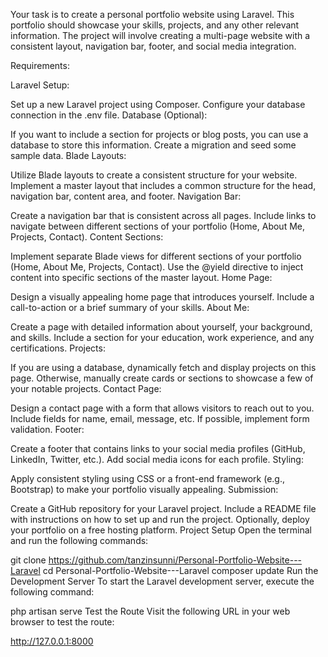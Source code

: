 Your task is to create a personal portfolio website using Laravel. This portfolio should showcase your skills, projects, and any other relevant information. The project will involve creating a multi-page website with a consistent layout, navigation bar, footer, and social media integration.

Requirements:

Laravel Setup:

Set up a new Laravel project using Composer. Configure your database connection in the .env file. Database (Optional):

If you want to include a section for projects or blog posts, you can use a database to store this information. Create a migration and seed some sample data. Blade Layouts:

Utilize Blade layouts to create a consistent structure for your website. Implement a master layout that includes a common structure for the head, navigation bar, content area, and footer. Navigation Bar:

Create a navigation bar that is consistent across all pages. Include links to navigate between different sections of your portfolio (Home, About Me, Projects, Contact). Content Sections:

Implement separate Blade views for different sections of your portfolio (Home, About Me, Projects, Contact). Use the @yield directive to inject content into specific sections of the master layout. Home Page:

Design a visually appealing home page that introduces yourself. Include a call-to-action or a brief summary of your skills. About Me:

Create a page with detailed information about yourself, your background, and skills. Include a section for your education, work experience, and any certifications. Projects:

If you are using a database, dynamically fetch and display projects on this page. Otherwise, manually create cards or sections to showcase a few of your notable projects. Contact Page:

Design a contact page with a form that allows visitors to reach out to you. Include fields for name, email, message, etc. If possible, implement form validation. Footer:

Create a footer that contains links to your social media profiles (GitHub, LinkedIn, Twitter, etc.). Add social media icons for each profile. Styling:

Apply consistent styling using CSS or a front-end framework (e.g., Bootstrap) to make your portfolio visually appealing. Submission:

Create a GitHub repository for your Laravel project. Include a README file with instructions on how to set up and run the project. Optionally, deploy your portfolio on a free hosting platform. Project Setup Open the terminal and run the following commands:

git clone https://github.com/tanzinsunni/Personal-Portfolio-Website---Laravel cd Personal-Portfolio-Website---Laravel composer update Run the Development Server To start the Laravel development server, execute the following command:

php artisan serve Test the Route Visit the following URL in your web browser to test the route:

http://127.0.0.1:8000